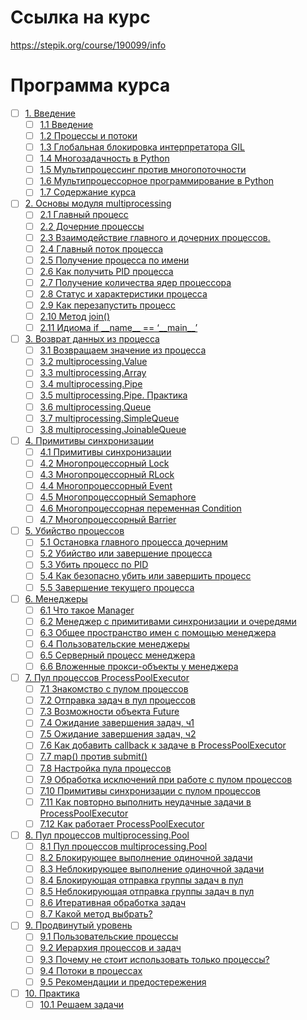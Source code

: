 # Ссылка на курс
https://stepik.org/course/190099/info


# Программа курса
- [ ] [1. Введение](https://github.com/tskdvraz0r/education/tree/main/stepik/pavel_khoshev/02_course_multiprocessing_python/module/module_01)
    - [ ] [1.1 Введение](https://github.com/tskdvraz0r/education/tree/main/stepik/pavel_khoshev/02_course_multiprocessing_python/module/module_01/lesson_01)
    - [ ] [1.2 Процессы и потоки](https://github.com/tskdvraz0r/education/tree/main/stepik/pavel_khoshev/02_course_multiprocessing_python/module/module_01/lesson_02)
    - [ ] [1.3 Глобальная блокировка интерпретатора GIL](https://github.com/tskdvraz0r/education/tree/main/stepik/pavel_khoshev/02_course_multiprocessing_python/module/module_01/lesson_03)
    - [ ] [1.4 Многозадачность в Python](https://github.com/tskdvraz0r/education/tree/main/stepik/pavel_khoshev/02_course_multiprocessing_python/module/module_01/lesson_04)
    - [ ] [1.5 Мультипроцессинг против многопоточности](https://github.com/tskdvraz0r/education/tree/main/stepik/pavel_khoshev/02_course_multiprocessing_python/module/module_01/lesson_05)
    - [ ] [1.6 Мультипроцессорное программирование в Python](https://github.com/tskdvraz0r/education/tree/main/stepik/pavel_khoshev/02_course_multiprocessing_python/module/module_01/lesson_06)
    - [ ] [1.7 Содержание курса](https://github.com/tskdvraz0r/education/tree/main/stepik/pavel_khoshev/02_course_multiprocessing_python/module/module_01/lesson_07)

- [ ] [2. Основы модуля multiprocessing](https://github.com/tskdvraz0r/education/tree/main/stepik/pavel_khoshev/02_course_multiprocessing_python/module/module_02)
    - [ ] [2.1 Главный процесс](https://github.com/tskdvraz0r/education/tree/main/stepik/pavel_khoshev/02_course_multiprocessing_python/module/module_02/lesson_01)
    - [ ] [2.2 Дочерние процессы](https://github.com/tskdvraz0r/education/tree/main/stepik/pavel_khoshev/02_course_multiprocessing_python/module/module_02/lesson_02)
    - [ ] [2.3 Взаимодействие главного и дочерних процессов.](https://github.com/tskdvraz0r/education/tree/main/stepik/pavel_khoshev/02_course_multiprocessing_python/module/module_02/lesson_03)
    - [ ] [2.4 Главный поток процесса](https://github.com/tskdvraz0r/education/tree/main/stepik/pavel_khoshev/02_course_multiprocessing_python/module/module_02/lesson_04)
    - [ ] [2.5 Получение процесса по имени](https://github.com/tskdvraz0r/education/tree/main/stepik/pavel_khoshev/02_course_multiprocessing_python/module/module_02/lesson_05)
    - [ ] [2.6 Как получить PID процесса](https://github.com/tskdvraz0r/education/tree/main/stepik/pavel_khoshev/02_course_multiprocessing_python/module/module_02/lesson_06)
    - [ ] [2.7 Получение количества ядер процессора](https://github.com/tskdvraz0r/education/tree/main/stepik/pavel_khoshev/02_course_multiprocessing_python/module/module_02/lesson_07)
    - [ ] [2.8 Статус и характеристики процесса](https://github.com/tskdvraz0r/education/tree/main/stepik/pavel_khoshev/02_course_multiprocessing_python/module/module_02/lesson_08)
    - [ ] [2.9 Как перезапустить процесс](https://github.com/tskdvraz0r/education/tree/main/stepik/pavel_khoshev/02_course_multiprocessing_python/module/module_02/lesson_09)
    - [ ] [2.10 Метод join()](https://github.com/tskdvraz0r/education/tree/main/stepik/pavel_khoshev/02_course_multiprocessing_python/module/module_02/lesson_10)
    - [ ] [2.11 Идиома if \_\_name\_\_ == ‘\_\_main\_\_’](https://github.com/tskdvraz0r/education/tree/main/stepik/pavel_khoshev/02_course_multiprocessing_python/module/module_02/lesson_11)

- [ ] [3. Возврат данных из процесса](https://github.com/tskdvraz0r/education/tree/main/stepik/pavel_khoshev/02_course_multiprocessing_python/module/module_03)
    - [ ] [3.1 Возвращаем значение из процесса](https://github.com/tskdvraz0r/education/tree/main/stepik/pavel_khoshev/02_course_multiprocessing_python/module/module_03/lesson_01)
    - [ ] [3.2 multiprocessing.Value](https://github.com/tskdvraz0r/education/tree/main/stepik/pavel_khoshev/02_course_multiprocessing_python/module/module_03/lesson_02)
    - [ ] [3.3 multiprocessing.Array](https://github.com/tskdvraz0r/education/tree/main/stepik/pavel_khoshev/02_course_multiprocessing_python/module/module_03/lesson_03)
    - [ ] [3.4 multiprocessing.Pipe](https://github.com/tskdvraz0r/education/tree/main/stepik/pavel_khoshev/02_course_multiprocessing_python/module/module_03/lesson_04)
    - [ ] [3.5 multiprocessing.Pipe. Практика](https://github.com/tskdvraz0r/education/tree/main/stepik/pavel_khoshev/02_course_multiprocessing_python/module/module_03/lesson_05)
    - [ ] [3.6 multiprocessing.Queue](https://github.com/tskdvraz0r/education/tree/main/stepik/pavel_khoshev/02_course_multiprocessing_python/module/module_03/lesson_06)
    - [ ] [3.7 multiprocessing.SimpleQueue](https://github.com/tskdvraz0r/education/tree/main/stepik/pavel_khoshev/02_course_multiprocessing_python/module/module_03/lesson_07)
    - [ ] [3.8 multiprocessing.JoinableQueue](https://github.com/tskdvraz0r/education/tree/main/stepik/pavel_khoshev/02_course_multiprocessing_python/module/module_03/lesson_08)

- [ ] [4. Примитивы синхронизации](https://github.com/tskdvraz0r/education/tree/main/stepik/pavel_khoshev/02_course_multiprocessing_python/module/module_04)
    - [ ] [4.1 Примитивы синхронизации](https://github.com/tskdvraz0r/education/tree/main/stepik/pavel_khoshev/02_course_multiprocessing_python/module/module_04/lesson_01)
    - [ ] [4.2 Многопроцессорный Lock](https://github.com/tskdvraz0r/education/tree/main/stepik/pavel_khoshev/02_course_multiprocessing_python/module/module_04/lesson_02)
    - [ ] [4.3 Многопроцессорный RLock](https://github.com/tskdvraz0r/education/tree/main/stepik/pavel_khoshev/02_course_multiprocessing_python/module/module_04/lesson_03)
    - [ ] [4.4 Многопроцессорный Event](https://github.com/tskdvraz0r/education/tree/main/stepik/pavel_khoshev/02_course_multiprocessing_python/module/module_04/lesson_04)
    - [ ] [4.5 Многопроцессорный Semaphore](https://github.com/tskdvraz0r/education/tree/main/stepik/pavel_khoshev/02_course_multiprocessing_python/module/module_04/lesson_05)
    - [ ] [4.6 Многопроцессорная переменная Condition](https://github.com/tskdvraz0r/education/tree/main/stepik/pavel_khoshev/02_course_multiprocessing_python/module/module_04/lesson_06)
    - [ ] [4.7 Многопроцессорный Barrier](https://github.com/tskdvraz0r/education/tree/main/stepik/pavel_khoshev/02_course_multiprocessing_python/module/module_04/lesson_07)

- [ ] [5. Убийство процессов](https://github.com/tskdvraz0r/education/tree/main/stepik/pavel_khoshev/02_course_multiprocessing_python/module/module_05)
    - [ ] [5.1 Остановка главного процесса дочерним](https://github.com/tskdvraz0r/education/tree/main/stepik/pavel_khoshev/02_course_multiprocessing_python/module/module_05/lesson_01)
    - [ ] [5.2 Убийство или завершение процесса](https://github.com/tskdvraz0r/education/tree/main/stepik/pavel_khoshev/02_course_multiprocessing_python/module/module_05/lesson_02)
    - [ ] [5.3 Убить процесс по PID](https://github.com/tskdvraz0r/education/tree/main/stepik/pavel_khoshev/02_course_multiprocessing_python/module/module_05/lesson_03)
    - [ ] [5.4 Как безопасно убить или завершить процесс](https://github.com/tskdvraz0r/education/tree/main/stepik/pavel_khoshev/02_course_multiprocessing_python/module/module_05/lesson_04)
    - [ ] [5.5 Завершение текущего процесса](https://github.com/tskdvraz0r/education/tree/main/stepik/pavel_khoshev/02_course_multiprocessing_python/module/module_05/lesson_05)

- [ ] [6. Менеджеры](https://github.com/tskdvraz0r/education/tree/main/stepik/pavel_khoshev/02_course_multiprocessing_python/module/module_06)
    - [ ] [6.1 Что такое Manager](https://github.com/tskdvraz0r/education/tree/main/stepik/pavel_khoshev/02_course_multiprocessing_python/module/module_06/lesson_01)
    - [ ] [6.2 Менеджер с примитивами синхронизации и очередями](https://github.com/tskdvraz0r/education/tree/main/stepik/pavel_khoshev/02_course_multiprocessing_python/module/module_06/lesson_02)
    - [ ] [6.3 Общее пространство имен с помощью менеджера](https://github.com/tskdvraz0r/education/tree/main/stepik/pavel_khoshev/02_course_multiprocessing_python/module/module_06/lesson_03)
    - [ ] [6.4 Пользовательские менеджеры](https://github.com/tskdvraz0r/education/tree/main/stepik/pavel_khoshev/02_course_multiprocessing_python/module/module_06/lesson_04)
    - [ ] [6.5 Серверный процесс менеджера](https://github.com/tskdvraz0r/education/tree/main/stepik/pavel_khoshev/02_course_multiprocessing_python/module/module_06/lesson_05)
    - [ ] [6.6 Вложенные прокси-объекты у менеджера](https://github.com/tskdvraz0r/education/tree/main/stepik/pavel_khoshev/02_course_multiprocessing_python/module/module_06/lesson_06)

- [ ] [7. Пул процессов ProcessPoolExecutor](https://github.com/tskdvraz0r/education/tree/main/stepik/pavel_khoshev/02_course_multiprocessing_python/module/module_07)
    - [ ] [7.1 Знакомство с пулом процессов](https://github.com/tskdvraz0r/education/tree/main/stepik/pavel_khoshev/02_course_multiprocessing_python/module/module_07/lesson_01)
    - [ ] [7.2 Отправка задач в пул процессов](https://github.com/tskdvraz0r/education/tree/main/stepik/pavel_khoshev/02_course_multiprocessing_python/module/module_07/lesson_02)
    - [ ] [7.3 Возможности объекта Future](https://github.com/tskdvraz0r/education/tree/main/stepik/pavel_khoshev/02_course_multiprocessing_python/module/module_07/lesson_03)
    - [ ] [7.4 Ожидание завершения задач, ч1](https://github.com/tskdvraz0r/education/tree/main/stepik/pavel_khoshev/02_course_multiprocessing_python/module/module_07/lesson_04)
    - [ ] [7.5 Ожидание завершения задач, ч2](https://github.com/tskdvraz0r/education/tree/main/stepik/pavel_khoshev/02_course_multiprocessing_python/module/module_07/lesson_05)
    - [ ] [7.6 Как добавить callback к задаче в ProcessPoolExecutor](https://github.com/tskdvraz0r/education/tree/main/stepik/pavel_khoshev/02_course_multiprocessing_python/module/module_07/lesson_06)
    - [ ] [7.7 map() против submit()](https://github.com/tskdvraz0r/education/tree/main/stepik/pavel_khoshev/02_course_multiprocessing_python/module/module_07/lesson_07)
    - [ ] [7.8 Настройка пула процессов](https://github.com/tskdvraz0r/education/tree/main/stepik/pavel_khoshev/02_course_multiprocessing_python/module/module_07/lesson_08)
    - [ ] [7.9 Обработка исключений при работе с пулом процессов](https://github.com/tskdvraz0r/education/tree/main/stepik/pavel_khoshev/02_course_multiprocessing_python/module/module_07/lesson_09)
    - [ ] [7.10 Примитивы синхронизации с пулом процессов](https://github.com/tskdvraz0r/education/tree/main/stepik/pavel_khoshev/02_course_multiprocessing_python/module/module_07/lesson_10)
    - [ ] [7.11 Как повторно выполнить неудачные задачи в ProcessPoolExecutor](https://github.com/tskdvraz0r/education/tree/main/stepik/pavel_khoshev/02_course_multiprocessing_python/module/module_07/lesson_11)
    - [ ] [7.12 Как работает ProcessPoolExecutor](https://github.com/tskdvraz0r/education/tree/main/stepik/pavel_khoshev/02_course_multiprocessing_python/module/module_07/lesson_12)

- [ ] [8. Пул процессов multiprocessing.Pool](https://github.com/tskdvraz0r/education/tree/main/stepik/pavel_khoshev/02_course_multiprocessing_python/module/module_08)
    - [ ] [8.1 Пул процессов multiprocessing.Pool](https://github.com/tskdvraz0r/education/tree/main/stepik/pavel_khoshev/02_course_multiprocessing_python/module/module_08/lesson_01)
    - [ ] [8.2 Блокирующее выполнение одиночной задачи](https://github.com/tskdvraz0r/education/tree/main/stepik/pavel_khoshev/02_course_multiprocessing_python/module/module_08/lesson_02)
    - [ ] [8.3 Неблокирующее выполнение одиночной задачи](https://github.com/tskdvraz0r/education/tree/main/stepik/pavel_khoshev/02_course_multiprocessing_python/module/module_08/lesson_03)
    - [ ] [8.4 Блокирующая отправка группы задач в пул](https://github.com/tskdvraz0r/education/tree/main/stepik/pavel_khoshev/02_course_multiprocessing_python/module/module_08/lesson_04)
    - [ ] [8.5 Неблокирующая отправка группы задач в пул](https://github.com/tskdvraz0r/education/tree/main/stepik/pavel_khoshev/02_course_multiprocessing_python/module/module_08/lesson_05)
    - [ ] [8.6 Итеративная обработка задач](https://github.com/tskdvraz0r/education/tree/main/stepik/pavel_khoshev/02_course_multiprocessing_python/module/module_08/lesson_06)
    - [ ] [8.7 Какой метод выбрать?](https://github.com/tskdvraz0r/education/tree/main/stepik/pavel_khoshev/02_course_multiprocessing_python/module/module_08/lesson_07)

- [ ] [9. Продвинутый уровень](https://github.com/tskdvraz0r/education/tree/main/stepik/pavel_khoshev/02_course_multiprocessing_python/module/module_09)
    - [ ] [9.1 Пользовательские процессы](https://github.com/tskdvraz0r/education/tree/main/stepik/pavel_khoshev/02_course_multiprocessing_python/module/module_09/lesson_01)
    - [ ] [9.2 Иерархия процессов и задач](https://github.com/tskdvraz0r/education/tree/main/stepik/pavel_khoshev/02_course_multiprocessing_python/module/module_09/lesson_02)
    - [ ] [9.3 Почему не стоит использовать только процессы?](https://github.com/tskdvraz0r/education/tree/main/stepik/pavel_khoshev/02_course_multiprocessing_python/module/module_09/lesson_03)
    - [ ] [9.4 Потоки в процессах](https://github.com/tskdvraz0r/education/tree/main/stepik/pavel_khoshev/02_course_multiprocessing_python/module/module_09/lesson_04)
    - [ ] [9.5 Рекомендации и предостережения](https://github.com/tskdvraz0r/education/tree/main/stepik/pavel_khoshev/02_course_multiprocessing_python/module/module_09/lesson_05)

- [ ] [10. Практика](https://github.com/tskdvraz0r/education/tree/main/stepik/pavel_khoshev/02_course_multiprocessing_python/module/module_10)
    - [ ] [10.1 Решаем задачи](https://github.com/tskdvraz0r/education/tree/main/stepik/pavel_khoshev/02_course_multiprocessing_python/module/module_10/lesson_01)